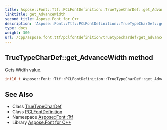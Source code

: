 ```yaml
---
title: Aspose::Font::Ttf::PCLFontDefinition::TrueTypeCharDef::get_AdvanceWidth method
linktitle: get_AdvanceWidth
second_title: Aspose.Font for C++
description: 'Aspose::Font::Ttf::PCLFontDefinition::TrueTypeCharDef::get_AdvanceWidth method. Gets Width value in C++.'
type: docs
weight: 300
url: /cpp/aspose.font.ttf/pclfontdefinition/truetypechardef/get_advancewidth/
---
```

## TrueTypeCharDef::get_AdvanceWidth method


Gets Width value.

```cpp
int16_t Aspose::Font::Ttf::PCLFontDefinition::TrueTypeCharDef::get_AdvanceWidth() const
```

## See Also

* Class [TrueTypeCharDef](../)
* Class [PCLFontDefinition](../../)
* Namespace [Aspose::Font::Ttf](../../../)
* Library [Aspose.Font for C++](../../../../)
